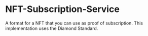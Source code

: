 # NFT-Subscription-Service
A format for a NFT that you can use as proof of subscription. This implementation uses the Diamond Standard.
